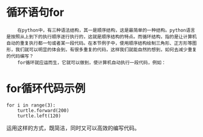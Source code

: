 # 循环语句for
        在python中，有三种语法结构，其一是顺序结构，这是最简单的一种结构。python语言是按照从上到下的执行顺序逐行执行的，这就是顺序结构的特点。而循环结构，指的是让计算机自动的重复执行都一句或者某一段代码。在本节例子中，使用顺序结构绘制三角形、正方形等图形，我们就可以明显的体会到，有很多重复的代码，这样我们就能自然的想到，如何去减少重复的代码编写？
        for循环就应运而生，它就可以做到，使计算机自动执行一段代码，例如：
# for循环代码示例
    for i in range(3):
        turtle.forward(200)
        turtle.left(120)
运用这样的方式，既简洁，同时又可以高效的编写代码。
    
    
